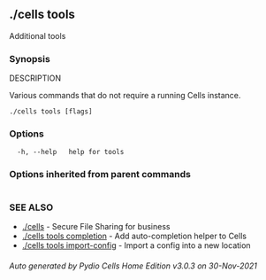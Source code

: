 ## ./cells tools

Additional tools

### Synopsis


DESCRIPTION

  Various commands that do not require a running Cells instance.


```
./cells tools [flags]
```

### Options

```
  -h, --help   help for tools
```

### Options inherited from parent commands

```
```

### SEE ALSO

* [./cells](./cells)	 - Secure File Sharing for business
* [./cells tools completion](./cells-tools-completion)	 - Add auto-completion helper to Cells
* [./cells tools import-config](./cells-tools-import-config)	 - Import a config into a new location

###### Auto generated by Pydio Cells Home Edition v3.0.3 on 30-Nov-2021
